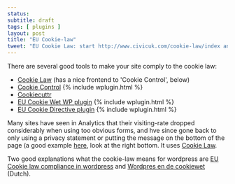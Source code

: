 ```yaml
---
status:
subtitle: draft
tags: [ plugins ]
layout: post
title: "EU Cookie-law"
tweet: "EU Cookie Law: start http://www.civicuk.com/cookie-law/index and http://www.jonworth.eu/eu-cookie-law-compliance-in-wordpress/"
---
```


There are several good tools to make your site comply to the cookie law:

- [Cookie Law][civ] (has a nice frontend to 'Cookie Control', below)
- [Cookie Control][ccp] {% include wplugin.html %}
- [Cookiecuttr][cct] 
- [EU Cookie Wet WP plugin][eup] {% include wplugin.html %}
- [EU Cookie Directive plugin][euc] {% include wplugin.html %}

Many sites have seen in Analytics that their visiting-rate dropped considerably when using too obvious forms, and hve since gone back to only using a privacy statement or putting the message on the bottom of the page (a good example [here][nos], look at the right bottom. It uses [Cookie Law][civ].

Two good explanations what the cookie-law means for wordpress are [EU Cookie law compliance in wordpress][jon] and [Wordpres en de cookiewet][nos] (Dutch).

[civ]: http://www.civicuk.com/cookie-law/index
[ccp]: https://wordpress.org/extend/plugins/cookie-control/
[euc]: https://wordpress.org/extend/plugins/eu-cookie-directive/
[cct]: http://cookiecuttr.com/
[eup]: https://github.com/mijndert/eu-cookiewet-wordpress-plugin
[jon]: http://www.jonworth.eu/eu-cookie-law-compliance-in-wordpress/
[nos]: http://www.nostromo.nl/wordpress-en-de-cookiewet/
